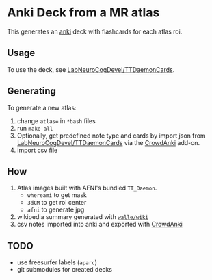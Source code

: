 # Anki Deck from a MR atlas

This generates an [anki](https://apps.ankiweb.net/) deck with flashcards for each atlas roi. 

## Usage
To use the deck, see [LabNeuroCogDevel/TTDaemonCards](https://github.com/LabNeuroCogDevel/TTDaemonCards).

## Generating

To generate a new atlas:
 1. change `atlas=` in `*bash` files
 2. run `make all`
 2. Optionally, get predefined note type and cards by import json from  [LabNeuroCogDevel/TTDaemonCards](https://github.com/LabNeuroCogDevel/TTDaemonCards) via the [CrowdAnki](https://github.com/Stvad/CrowdAnki) add-on.
 3. import csv file

## How
 1. Atlas images built with AFNI's bundled `TT_Daemon`.
    * `whereami` to get mask
    * `3dCM` to get roi center
    * `afni` to generate jpg
 2. wikipedia summary generated with [`walle/wiki`](https://github.com/walle/wiki)
 3. csv notes imported into anki and exported with [CrowdAnki](https://github.com/Stvad/CrowdAnki)

## TODO
 * use freesurfer labels (`aparc`)
 * git submodules for created decks

